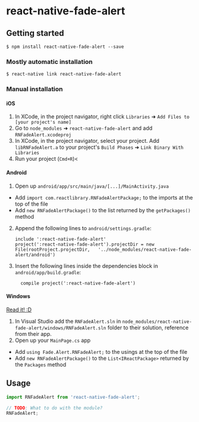 
# react-native-fade-alert

## Getting started

`$ npm install react-native-fade-alert --save`

### Mostly automatic installation

`$ react-native link react-native-fade-alert`

### Manual installation


#### iOS

1. In XCode, in the project navigator, right click `Libraries` ➜ `Add Files to [your project's name]`
2. Go to `node_modules` ➜ `react-native-fade-alert` and add `RNFadeAlert.xcodeproj`
3. In XCode, in the project navigator, select your project. Add `libRNFadeAlert.a` to your project's `Build Phases` ➜ `Link Binary With Libraries`
4. Run your project (`Cmd+R`)<

#### Android

1. Open up `android/app/src/main/java/[...]/MainActivity.java`
  - Add `import com.reactlibrary.RNFadeAlertPackage;` to the imports at the top of the file
  - Add `new RNFadeAlertPackage()` to the list returned by the `getPackages()` method
2. Append the following lines to `android/settings.gradle`:
  	```
  	include ':react-native-fade-alert'
  	project(':react-native-fade-alert').projectDir = new File(rootProject.projectDir, 	'../node_modules/react-native-fade-alert/android')
  	```
3. Insert the following lines inside the dependencies block in `android/app/build.gradle`:
  	```
      compile project(':react-native-fade-alert')
  	```

#### Windows
[Read it! :D](https://github.com/ReactWindows/react-native)

1. In Visual Studio add the `RNFadeAlert.sln` in `node_modules/react-native-fade-alert/windows/RNFadeAlert.sln` folder to their solution, reference from their app.
2. Open up your `MainPage.cs` app
  - Add `using Fade.Alert.RNFadeAlert;` to the usings at the top of the file
  - Add `new RNFadeAlertPackage()` to the `List<IReactPackage>` returned by the `Packages` method


## Usage
```javascript
import RNFadeAlert from 'react-native-fade-alert';

// TODO: What to do with the module?
RNFadeAlert;
```
  